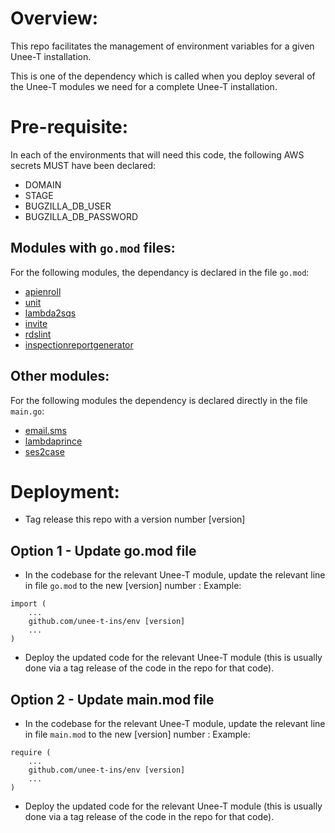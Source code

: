 # Overview:

This repo facilitates the management of environment variables for a given Unee-T installation.

This is one of the dependency which is called when you deploy several of the Unee-T modules we need for a complete Unee-T installation.

# Pre-requisite:

In each of the environments that will need this code, the following AWS secrets MUST have been declared:
- DOMAIN
- STAGE
- BUGZILLA_DB_USER
- BUGZILLA_DB_PASSWORD

## Modules with `go.mod` files:

For the following modules, the dependancy is declared in the file `go.mod`:
- [apienroll](https://github.com/unee-t/apienroll)
- [unit](https://github.com/unee-t/unit)
- [lambda2sqs](https://github.com/unee-t/lambda2sqs)
- [invite](https://github.com/unee-t/invite)
- [rdslint](https://github.com/unee-t/rdslint)
- [inspectionreportgenerator](https://github.com/unee-t/inspectionreportgenerator)

## Other modules:

For the following modules the dependency is declared directly in the file `main.go`:
- [email.sms](https://github.com/unee-t/email2sms)
- [lambdaprince](https://github.com/unee-t/lambdaprince)
- [ses2case](https://github.com/unee-t/ses2case)

# Deployment:

- Tag release this repo with a version number [version]

## Option 1 - Update go.mod file
- In the codebase for the relevant Unee-T module, update the relevant line in file `go.mod` to the new [version] number :
Example:
```
import (
	...
	github.com/unee-t-ins/env [version]
	...
)
```

- Deploy the updated code for the relevant Unee-T module (this is usually done via a tag release of the code in the repo for that code).

## Option 2 - Update main.mod file

- In the codebase for the relevant Unee-T module, update the relevant line in file `main.mod` to the new [version] number :
Example:
```
require (
	...
	github.com/unee-t-ins/env [version]
	...
)
```

- Deploy the updated code for the relevant Unee-T module (this is usually done via a tag release of the code in the repo for that code).
